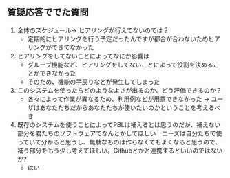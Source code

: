 ## 質疑応答ででた質問
1. 全体のスケジュール→ ヒアリングが行えてないのでは？
	- 定期的にヒアリングを行う予定だったんですが都合が合わないためヒアリングができてなかった
1. ヒアリングをしてないことによってなにか影響は
	- グループ機能など、ヒアリングをしてないことによって役割を決めることができなかった
	- そのため、機能の手戻りなどが発生してしまった
1. このシステムを使ったらどのようなよさが出るのか、どう評価できるのか？
	- 各々によって作業が異なるため、利用例などが用意できなかった
	→ ユーザはあなたたちだからあなたたちが使いたいのかということを考えるべき
1. 既存のシステムを使うことによってPBLは補えるとは思うのだが、補えない部分を君たちのソフトウェアでなんとかしてほしい　ニーズは自分たちで使っていて分かると思うし、無駄なものは作らなくてもよくなると思うので、補う部分をもう少し考えてほしい。Githubとかと連携するといいのではないか?
	- はい

